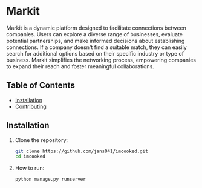 # Markit

Markit is a dynamic platform designed to facilitate connections between companies.
Users can explore a diverse range of businesses, evaluate potential partnerships, and make informed decisions about establishing connections.
If a company doesn't find a suitable match, they can easily search for additional options based on their specific industry or type of business.
Markit simplifies the networking process, empowering companies to expand their reach and foster meaningful collaborations.

## Table of Contents
- [Installation](#installation)
- [Contributing](#contributing)
   

## Installation

1. Clone the repository:
   ```bash
   git clone https://github.com/jans041/imcooked.git
   cd imcooked
2. How to run:
   ```bash
   python manage.py runserver
